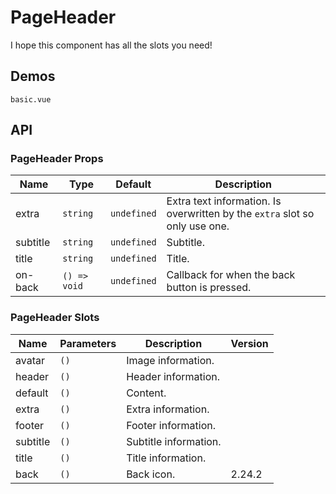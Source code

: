 <!--single-column-->

# PageHeader

I hope this component has all the slots you need!

## Demos

```demo
basic.vue
```

## API

### PageHeader Props

| Name | Type | Default | Description |
| --- | --- | --- | --- |
| extra | `string` | `undefined` | Extra text information. Is overwritten by the `extra` slot so only use one. |
| subtitle | `string` | `undefined` | Subtitle. |
| title | `string` | `undefined` | Title. |
| on-back | `() => void` | `undefined` | Callback for when the back button is pressed. |

### PageHeader Slots

| Name     | Parameters | Description           | Version |
| -------- | ---------- | --------------------- | ------- |
| avatar   | `()`       | Image information.    |         |
| header   | `()`       | Header information.   |         |
| default  | `()`       | Content.              |         |
| extra    | `()`       | Extra information.    |         |
| footer   | `()`       | Footer information.   |         |
| subtitle | `()`       | Subtitle information. |         |
| title    | `()`       | Title information.    |         |
| back     | `()`       | Back icon.            | 2.24.2  |
